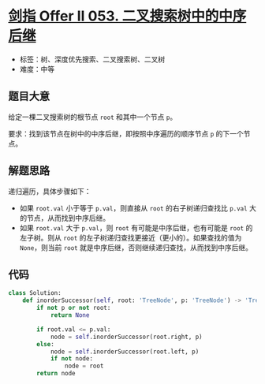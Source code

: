 # [剑指 Offer II 053. 二叉搜索树中的中序后继](https://leetcode-cn.com/problems/P5rCT8/)

- 标签：树、深度优先搜索、二叉搜索树、二叉树
- 难度：中等

## 题目大意

给定一棵二叉搜索树的根节点 `root` 和其中一个节点 `p`。

要求：找到该节点在树中的中序后继，即按照中序遍历的顺序节点 `p` 的下一个节点。

## 解题思路

递归遍历，具体步骤如下：

- 如果 `root.val` 小于等于 `p.val`，则直接从 `root` 的右子树递归查找比 `p.val` 大的节点，从而找到中序后继。
- 如果 `root.val` 大于 `p.val`，则 `root` 有可能是中序后继，也有可能是 `root` 的左子树。则从 `root` 的左子树递归查找更接近（更小的）。如果查找的值为 `None`，则当前 `root` 就是中序后继，否则继续递归查找，从而找到中序后继。

## 代码 

```Python
class Solution:
    def inorderSuccessor(self, root: 'TreeNode', p: 'TreeNode') -> 'TreeNode':
        if not p or not root:
            return None

        if root.val <= p.val:
            node = self.inorderSuccessor(root.right, p)
        else:
            node = self.inorderSuccessor(root.left, p)
            if not node:
                node = root
        return node
```

